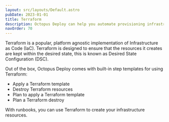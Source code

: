 ```yaml
---
layout: src/layouts/Default.astro
pubDate: 2023-01-01
title: Terraform
description: Octopus Deploy can help you automate provisioning infrastructure with Terraform using runbooks.
navOrder: 70
---
```


Terraform is a popular, platform agnostic implementation of Infrastructure as Code (IaC).  Terraform is designed to ensure that the resources it creates are kept within the desired state, this is known as Desired State Configuration (DSC).

Out of the box, Octopus Deploy comes with built-in step templates for using Terraform:
- Apply a Terraform template
- Destroy Terraform resources
- Plan to apply a Terraform template
- Plan a Terraform destroy

With runbooks, you can use Terraform to create your infrastructure resources.